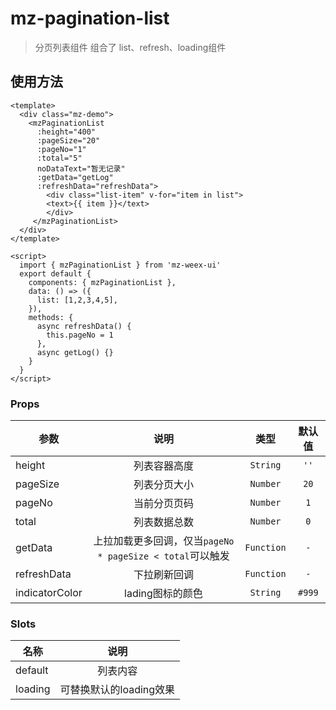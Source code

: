 # mz-pagination-list

> 分页列表组件
>组合了 list、refresh、loading组件


## 使用方法

```vue
<template>
  <div class="mz-demo">
    <mzPaginationList
      :height="400"
      :pageSize="20"
      :pageNo="1"
      :total="5"
      noDataText="暂无记录"
      :getData="getLog"
      :refreshData="refreshData">
        <div class="list-item" v-for="item in list">
        <text>{{ item }}</text>
        </div>
     </mzPaginationList>
  </div>
</template>

<script>
  import { mzPaginationList } from 'mz-weex-ui'
  export default {
    components: { mzPaginationList },
    data: () => ({
      list: [1,2,3,4,5],
    }),
    methods: {
      async refreshData() {
        this.pageNo = 1
      },
      async getLog() {}
    }
  }
</script>
```

### Props

| 参数 | 说明 | 类型 | 默认值 |
| ---- | :----------:|:----:|:-------:|
| height | 列表容器高度 | `String` | `''` |
| pageSize | 列表分页大小 | `Number` | `20` |
| pageNo | 当前分页页码 | `Number` | `1` |
| total |列表数据总数| `Number` | `0` |
| getData |上拉加载更多回调，仅当`pageNo * pageSize < total`可以触发| `Function` | `-` |
| refreshData |下拉刷新回调| `Function` | `-` |
| indicatorColor |lading图标的颜色| `String` | `#999` |


### Slots
| 名称 | 说明 |
| ---- | :----------:|
| default |列表内容|
| loading |可替换默认的loading效果|
